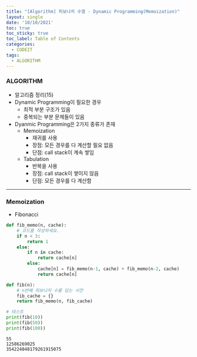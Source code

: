 ```yaml
---
title: "[Algorithm] 피보나치 수열 - Dynamic Programming(Memoization)"
layout: single
date: '10/10/2021'
toc: true
toc_sticky: true
toc_label: Table of Contents
categories:
  - CODEIT
tags:
  - ALGORITHM
---
```


### ALGORITHM
* 알고리즘 정리(15)
* Dynamic Programming이 필요한 경우
  * 최적 부분 구조가 있음
  * 중복되는 부분 문제들이 있음
* Dyanmic Programming은 2가지 종류가 존재
    * Memoization
        * 재귀를 사용
        * 장점: 모든 경우를 다 계산할 필요 없음
        * 단점: call stack이 계속 쌓임
    * Tabulation
        * 반복을 사용
        * 장점: call stack이 쌓이지 않음
        * 단점: 모든 경우를 다 계산함

---

### Memoization
* Fibonacci


```python
def fib_memo(n, cache):
    # 코드를 작성하세요.
    if n < 3:
        return 1
    else:
        if n in cache:
            return cache[n]
        else:
            cache[n] = fib_memo(n-1, cache) + fib_memo(n-2, cache)
            return cache[n]

def fib(n):
    # n번째 피보나치 수를 담는 사전
    fib_cache = {}
    return fib_memo(n, fib_cache)

# 테스트
print(fib(10))
print(fib(50))
print(fib(100))
```

    55
    12586269025
    354224848179261915075

